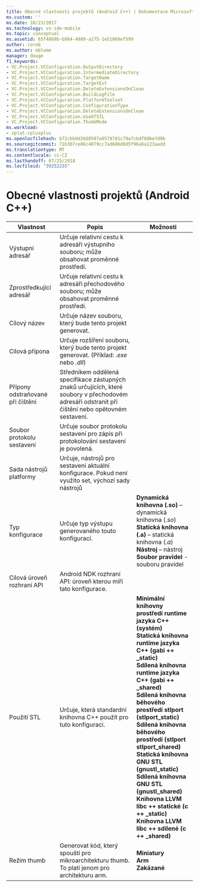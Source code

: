 ```yaml
---
title: Obecné vlastnosti projektů (Android C++) | Dokumentace Microsoftu
ms.custom: ''
ms.date: 10/23/2017
ms.technology: vs-ide-mobile
ms.topic: conceptual
ms.assetid: 65f4868b-b864-4989-a275-1e51869ef599
author: corob
ms.author: mblome
manager: douge
f1_keywords:
- VC.Project.VCConfiguration.OutputDirectory
- VC.Project.VCConfiguration.IntermediateDirectory
- VC.Project.VCConfiguration.TargetName
- VC.Project.VCConfiguration.TargetExt
- VC.Project.VCConfiguration.DeleteExtensionsOnClean
- VC.Project.VCConfiguration.BuildLogFile
- VC.Project.VCConfiguration.PlatformToolset
- VC.Project.VCConfiguration.ConfigurationType
- VC.Project.VCConfiguration.DeleteExtensionsOnClean
- VC.Project.VCConfiguration.UseOfSTL
- VC.Project.VCConfiguration.ThumbMode
ms.workload:
- xplat-cplusplus
ms.openlocfilehash: b72cbb0d2660507a0578781c79a7cbdf60be7d8b
ms.sourcegitcommit: 71b307ce86c4079cc7ad686d8d5f96a6a123aadd
ms.translationtype: MT
ms.contentlocale: cs-CZ
ms.lasthandoff: 07/25/2018
ms.locfileid: "39252235"
---
```

# <a name="general-project-properties-android-c"></a>Obecné vlastnosti projektů (Android C++)

Vlastnost | Popis | Možnosti
--- | ---| ---
Výstupní adresář | Určuje relativní cestu k adresáři výstupního souboru; může obsahovat proměnné prostředí.
Zprostředkující adresář | Určuje relativní cestu k adresáři přechodového souboru; může obsahovat proměnné prostředí.
Cílový název | Určuje název souboru, který bude tento projekt generovat.
Cílová přípona | Určuje rozšíření souboru, který bude tento projekt generovat. (Příklad: *.exe* nebo *.dll*)
Přípony odstraňované při čištění | Středníkem oddělená specifikace zástupných znaků určujících, které soubory v přechodovém adresáři odstranit při čištění nebo opětovném sestavení.
Soubor protokolu sestavení | Určuje soubor protokolu sestavení pro zápis při protokolování sestavení je povolená.
Sada nástrojů platformy | Určuje, nástrojů pro sestavení aktuální konfigurace. Pokud není využito set, výchozí sady nástrojů
Typ konfigurace | Určuje typ výstupu generovaného touto konfigurací. | **Dynamická knihovna (.so)** – dynamická knihovna (*.so*)<br>**Statická knihovna (.a)** – statická knihovna (*.a*)<br>**Nástroj** – nástroj<br>**Soubor pravidel** -souboru pravidel<br>
Cílová úroveň rozhraní API | Android NDK rozhraní API: úroveň kterou míří tato konfigurace.
Použití STL | Určuje, která standardní knihovna C++ použít pro tuto konfiguraci. | **Minimální knihovny prostředí runtime jazyka C++ (systém)**<br>**Statická knihovna runtime jazyka C++ (gabi ++ _static)**<br>**Sdílená knihovna runtime jazyka C++ (gabi ++ _shared)**<br>**Sdílená knihovna běhového prostředí stlport (stlport_static)**<br>**Sdílená knihovna běhového prostředí (stlport stlport_shared)**<br>**Statická knihovna GNU STL (gnustl_static)**<br>**Sdílená knihovna GNU STL (gnustl_shared)**<br>**Knihovna LLVM libc ++ statické (c ++ _static)**<br>**Knihovna LLVM libc ++ sdílené (c ++ _shared)**<br>
Režim thumb | Generovat kód, který spouští pro mikroarchitekturu thumb. To platí jenom pro architekturu arm. | **Miniatury**<br>**Arm**<br>**Zakázané**<br>
